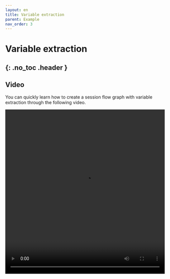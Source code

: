 ```yaml
---
layout: en
title: Variable extraction
parent: Example
nav_order: 3
---
```

# Variable extraction
{: .no_toc .header }
---

## Video

You can quickly learn how to create a session flow graph with variable extraction through the following video.

<video src="/assets/images/example/video/slot.mov" width="100%" height="520px" controls="controls"></video>